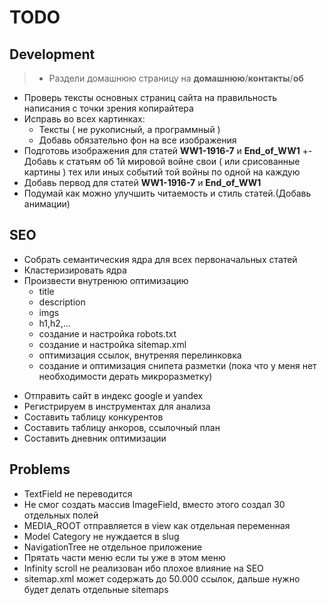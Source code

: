 # TODO
## Development
>* Раздели домашнюю страницу на **домашнюю**/**контакты**/**об**
+ Проверь тексты основных страниц сайта на правильность написания с точки зрения копирайтера
+ Исправь во всех картинках:
    + Тексты ( не рукописный, а программный )
    + Добавь обязательно фон на все изображения
+ Подготовь изображения для статей **WW1-1916-7** и **End_of_WW1**
+- Добавь к статьям об 1й мировой войне свои ( или срисованные картины ) тех или иных событий той войны по одной на каждую
+ Добавь первод для статей **WW1-1916-7** и **End_of_WW1**
+ Подумай как можно улучшить читаемость и стиль статей.(Добавь анимации)

## SEO
+ Собрать семантическия ядра для всех первоначальных статей
+ Кластеризировать ядра
+ Произвести внутренюю оптимизацию
    + title
    + description
    + imgs
    + h1,h2,...
    + создание и настройка robots.txt
    + создание и настройка sitemap.xml
    + оптимизация ссылок, внутреняя перелинковка
    - создание и оптимизация снипета разметки (пока что у меня нет необходимости дерать микроразметку)
* Отправить сайт в индекс google и yandex
* Регистрируем в инструментах для анализа
* Составить таблицу конкурентов
* Составить таблицу анкоров, ссылочный план
* Составить дневник оптимизации

## Problems
* TextField не переводится 
* Не смог создать массив ImageField,
    вместо этого создал 30 отдельных полей
* MEDIA_ROOT отправляется в view как отдельная переменная
* Model Category не нуждается в slug
* NavigationTree не отдельное приложение
* Прятать части меню если ты уже в этом меню
* Infinity scroll не реализован ибо плохое влияние на SEO
* sitemap.xml может содержать до 50.000 ссылок, дальше нужно будет делать отдельные sitemaps
